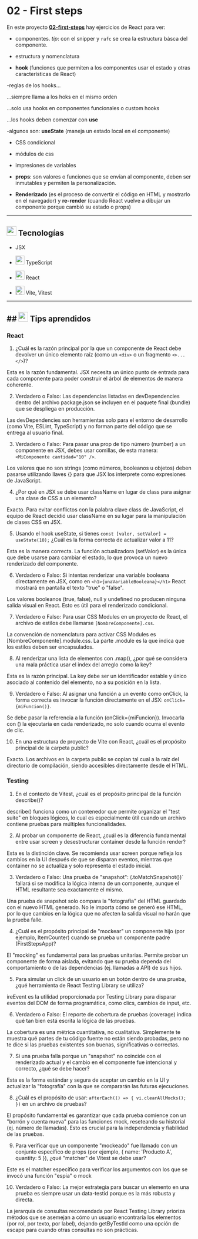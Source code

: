 # 02 - First steps

En este proyecto [**02-first-steps**](https://github.com/eugenia1984/react-y-react-pro/blob/main/02-first-steps) hay ejercicios de React para ver:

- componentes. *tip*: con el snipper y `rafc` se crea la estructura básca del componente.

- estructura y nomenclatura

- **hook** (funciones que permiten a los componentes usar el estado y otras características de React) 

-reglas de los hooks...

...siempre llama a los hoks en el mismo orden

...solo usa hooks en componentes funcionales o custom hooks

...los hooks deben comenzar con **use**

-algunos son: **useState** (maneja un estado local en el componente)

- CSS condicional

- módulos de css

- impresiones de variables

- **props**: son valores o funciones que se envían al componente, deben ser inmutables y permiten la personalización.

- **Renderizado** (es el proceso de convertir el código en HTML y mostrarlo en el navegador) y **re-render** (cuando React vuelve a dibujar un componente porque cambió su estado o props)

---

## <img width="26" height="26" src="https://img.icons8.com/officel/16/command-line.png" alt="command-line"/> Tecnologías

- JSX

- <img width="24" height="24" src="https://img.icons8.com/color/24/typescript.png" alt="typescript"/> TypeScript

- <img width="24" height="24" src="https://img.icons8.com/office/24/react.png" alt="react"/> React

- <img width="24" height="24" src="https://img.icons8.com/?size=24&id=dJjTWMogzFzg&format=png&color=000000" alt="Vite" /> Vite, Vitest

---

## ## <img width="26" height="26" src="https://img.icons8.com/officel/16/command-line.png" alt="command-line"/>  Tips aprendidos

### React

1. ¿Cuál es la razón principal por la que un componente de React debe devolver un único elemento raíz (como un `<div>` o un fragmento `<>...</>`)?

Esta es la razón fundamental. JSX necesita un único punto de entrada para cada componente para poder construir el árbol de elementos de manera coherente.

2. Verdadero o Falso: Las dependencias listadas en devDependencies dentro del archivo package.json se incluyen en el paquete final (bundle) que se despliega en producción.

Las devDependencies son herramientas solo para el entorno de desarrollo (como Vite, ESLint, TypeScript) y no forman parte del código que se entrega al usuario final.

3.  Verdadero o Falso: Para pasar una prop de tipo número (number) a un componente en JSX, debes usar comillas, de esta manera: `<MiComponente cantidad="10" />`.

Los valores que no son strings (como números, booleanos u objetos) deben pasarse utilizando llaves {} para que JSX los interprete como expresiones de JavaScript.

4. ¿Por qué en JSX se debe usar className en lugar de class para asignar una clase de CSS a un elemento?

Exacto. Para evitar conflictos con la palabra clave class de JavaScript, el equipo de React decidió usar className en su lugar para la manipulación de clases CSS en JSX.

5. Usando el hook useState, si tienes `const [valor, setValor] = useState(10);` ¿Cuál es la forma correcta de actualizar valor a 11?

Esta es la manera correcta. La función actualizadora (setValor) es la única que debe usarse para cambiar el estado, lo que provoca un nuevo renderizado del componente.

6. Verdadero o Falso: Si intentas renderizar una variable booleana directamente en JSX, como en `<h1>{unaVariableBooleana}</h1>` React mostrará en pantalla el texto "true" o "false".

Los valores booleanos (true, false), null y undefined no producen ninguna salida visual en React. Esto es útil para el renderizado condicional.

7. Verdadero o Falso: Para usar CSS Modules en un proyecto de React, el archivo de estilos debe llamarse `[NombreComponente].css`.

La convención de nomenclatura para activar CSS Modules es [NombreComponente].module.css. La parte .module es la que indica que los estilos deben ser encapsulados.

8. Al renderizar una lista de elementos con .map(), ¿por qué se considera una mala práctica usar el index del arreglo como la key?

Esta es la razón principal. La key debe ser un identificador estable y único asociado al contenido del elemento, no a su posición en la lista.

9. Verdadero o Falso: Al asignar una función a un evento como onClick, la forma correcta es invocar la función directamente en el JSX: `onClick={miFuncion()}`.

Se debe pasar la referencia a la función (onClick={miFuncion}). Invocarla con () la ejecutaría en cada renderizado, no solo cuando ocurra el evento de clic.

10. En una estructura de proyecto de Vite con React, ¿cuál es el propósito principal de la carpeta public?

Exacto. Los archivos en la carpeta public se copian tal cual a la raíz del directorio de compilación, siendo accesibles directamente desde el HTML.

### Testing

1. En el contexto de Vitest, ¿cuál es el propósito principal de la función describe()?

describe() funciona como un contenedor que permite organizar el "test suite" en bloques lógicos, lo cual es especialmente útil cuando un archivo contiene pruebas para múltiples funcionalidades.

2. Al probar un componente de React, ¿cuál es la diferencia fundamental entre usar screen y desestructurar container desde la función render?

Esta es la distinción clave. Se recomienda usar screen porque refleja los cambios en la UI después de que se disparan eventos, mientras que container no se actualiza y solo representa el estado inicial.

3. Verdadero o Falso: Una prueba de "snapshot": (.toMatchSnapshot())` fallará si se modifica la lógica interna de un componente, aunque el HTML resultante sea exactamente el mismo.

Una prueba de snapshot solo compara la "fotografía" del HTML guardado con el nuevo HTML generado. No le importa cómo se generó ese HTML, por lo que cambios en la lógica que no afecten la salida visual no harán que la prueba falle.

4. ¿Cuál es el propósito principal de "mockear" un componente hijo (por ejemplo, ItemCounter) cuando se prueba un componente padre (FirstStepsApp)?

El "mocking" es fundamental para las pruebas unitarias. Permite probar un componente de forma aislada, evitando que su prueba dependa del comportamiento o de las dependencias (ej. llamadas a API) de sus hijos.

5. Para simular un click de un usuario en un botón dentro de una prueba, ¿qué herramienta de React Testing Library se utiliza?

ireEvent es la utilidad proporcionada por Testing Library para disparar eventos del DOM de forma programática, como clics, cambios de input, etc.

6. Verdadero o Falso: El reporte de cobertura de pruebas (coverage) indica qué tan bien está escrita la lógica de las pruebas.

La cobertura es una métrica cuantitativa, no cualitativa. Simplemente te muestra qué partes de tu código fuente no están siendo probadas, pero no te dice si las pruebas existentes son buenas, significativas o correctas.

7. Si una prueba falla porque un "snapshot" no coincide con el renderizado actual y el cambio en el componente fue intencional y correcto, ¿qué se debe hacer?

Esta es la forma estándar y segura de aceptar un cambio en la UI y actualizar la "fotografía" con la que se compararán las futuras ejecuciones.

8. ¿Cuál es el propósito de usar: `afterEach(() => { vi.clearAllMocks(); })` en un archivo de pruebas?

El propósito fundamental es garantizar que cada prueba comience con un "borrón y cuenta nueva" para las funciones mock, reseteando su historial (ej. número de llamadas). Esto es crucial para la independencia y fiabilidad de las pruebas.

9. Para verificar que un componente "mockeado" fue llamado con un conjunto específico de props (por ejemplo, { name: 'Producto A', quantity: 5 }), ¿qué "matcher" de Vitest se debe usar?

Este es el matcher específico para verificar los argumentos con los que se invocó una función "espía" o mock

10. Verdadero o Falso: La mejor estrategia para buscar un elemento en una prueba es siempre usar un data-testid porque es la más robusta y directa.

La jerarquía de consultas recomendada por React Testing Library prioriza métodos que se asemejan a cómo un usuario encontraría los elementos (por rol, por texto, por label), dejando getByTestId como una opción de escape para cuando otras consultas no son prácticas.